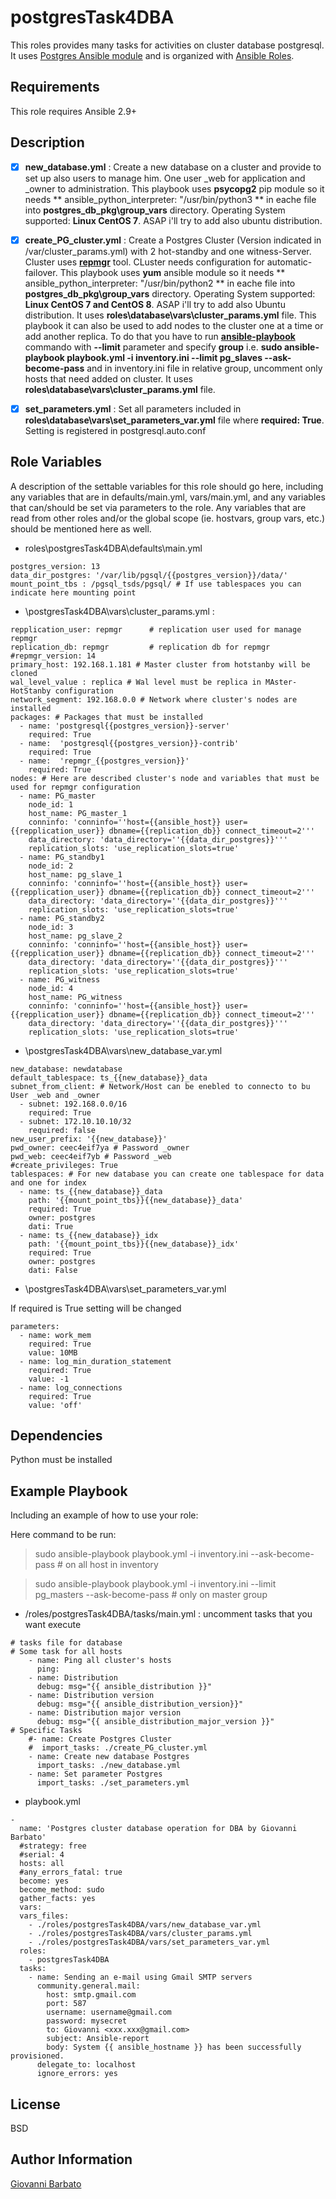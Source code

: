 postgresTask4DBA
=========

This roles provides many tasks for activities on cluster database postgresql. It uses [Postgres Ansible module](https://docs.ansible.com/ansible/2.8/modules/list_of_database_modules.html) and is organized with [Ansible Roles](https://docs.ansible.com/ansible/latest/user_guide/playbooks_reuse_roles.html).

Requirements
------------

This role requires Ansible 2.9+


Description
------------

* [x] **new_database.yml** : Create a new database on a cluster and provide to set up also users to manage him. One user <newdbname>_web for application and <newdbname>_owner to administration. This playbook uses **psycopg2** pip module so it needs ** ansible_python_interpreter: "/usr/bin/python3 ** in eache file into **postgres_db_pkg\group_vars** directory. Operating System supported: **Linux CentOS 7**. ASAP i'll try to add also ubuntu distribution.

* [x] **create_PG_cluster.yml** : Create a Postgres Cluster (Version indicated in /var/cluster_params.yml) with 2 hot-standby and one witness-Server. Cluster uses [**repmgr**](https://repmgr.org/) tool. CLuster needs configuration for automatic-failover. This playbook uses **yum** ansible module so it needs ** ansible_python_interpreter: "/usr/bin/python2 ** in eache file into **postgres_db_pkg\group_vars** directory. Operating System supported: **Linux CentOS 7 and CentOS 8**. ASAP i'll try to add also Ubuntu distribution. It uses **roles\database\vars\cluster_params.yml** file. This playbook it can also be used to add nodes to the cluster one at a time or add another replica. To do that you have to run [**ansible-playbook**](https://docs.ansible.com/ansible/latest/cli/ansible-playbook.html) commando with **--limit** parameter and specify **group** i.e. **sudo ansible-playbook playbook.yml -i inventory.ini --limit pg_slaves --ask-become-pass** and in inventory.ini file in relative group, uncomment only hosts that need added on cluster. It uses **roles\database\vars\cluster_params.yml** file.

* [x] **set_parameters.yml** : Set all parameters included in **roles\database\vars\set_parameters_var.yml** file where **required: True**. Setting is   registered in postgresql.auto.conf

Role Variables
--------------

A description of the settable variables for this role should go here, including any variables that are in defaults/main.yml, vars/main.yml, and any variables that can/should be set via parameters to the role. Any variables that are read from other roles and/or the global scope (ie. hostvars, group vars, etc.) should be mentioned here as well.

* roles\postgresTask4DBA\defaults\main.yml

```
postgres_version: 13
data_dir_postgres: '/var/lib/pgsql/{{postgres_version}}/data/'
mount_point_tbs : /pgsql_tsds/pgsql/ # If use tablespaces you can indicate here mounting point

```

* \postgresTask4DBA\vars\cluster_params.yml :

```
repplication_user: repmgr      # replication user used for manage repmgr
replication_db: repmgr         # replication db for repmgr
#repmgr_version: 14
primary_host: 192.168.1.181 # Master cluster from hotstanby will be cloned
wal_level_value : replica # Wal level must be replica in MAster-HotStanby configuration
network_segment: 192.168.0.0 # Network where cluster's nodes are installed
packages: # Packages that must be installed
  - name: 'postgresql{{postgres_version}}-server'
    required: True
  - name:  'postgresql{{postgres_version}}-contrib'
    required: True
  - name:  'repmgr_{{postgres_version}}'
    required: True
nodes: # Here are described cluster's node and variables that must be used for repmgr configuration
  - name: PG_master
    node_id: 1
    host_name: PG_master_1
    conninfo: 'conninfo=''host={{ansible_host}} user={{repplication_user}} dbname={{replication_db}} connect_timeout=2'''
    data_directory: 'data_directory=''{{data_dir_postgres}}'''
    replication_slots: 'use_replication_slots=true'
  - name: PG_standby1
    node_id: 2
    host_name: pg_slave_1
    conninfo: 'conninfo=''host={{ansible_host}} user={{repplication_user}} dbname={{replication_db}} connect_timeout=2'''
    data_directory: 'data_directory=''{{data_dir_postgres}}'''
    replication_slots: 'use_replication_slots=true'
  - name: PG_standby2
    node_id: 3
    host_name: pg_slave_2
    conninfo: 'conninfo=''host={{ansible_host}} user={{repplication_user}} dbname={{replication_db}} connect_timeout=2'''
    data_directory: 'data_directory=''{{data_dir_postgres}}'''
    replication_slots: 'use_replication_slots=true'
  - name: PG_witness
    node_id: 4
    host_name: PG_witness
    conninfo: 'conninfo=''host={{ansible_host}} user={{repplication_user}} dbname={{replication_db}} connect_timeout=2'''
    data_directory: 'data_directory=''{{data_dir_postgres}}'''
    replication_slots: 'use_replication_slots=true'
```

* \postgresTask4DBA\vars\new_database_var.yml

```
new_database: newdatabase
default_tablespace: ts_{{new_database}}_data
subnet_from_client: # Network/Host can be enebled to connecto to bu User _web and _owner
  - subnet: 192.168.0.0/16
    required: True
  - subnet: 172.10.10.10/32
    required: false
new_user_prefix: '{{new_database}}'
pwd_owner: ceec4eif7ya # Password _owner
pwd_web: ceec4eif7yb # Password _web
#create_privileges: True
tablespaces: # For new database you can create one tablespace for data and one for index
  - name: ts_{{new_database}}_data
    path: '{{mount_point_tbs}}{{new_database}}_data'
    required: True
    owner: postgres
    dati: True
  - name: ts_{{new_database}}_idx
    path: '{{mount_point_tbs}}{{new_database}}_idx'
    required: True
    owner: postgres
    dati: False

```

* \postgresTask4DBA\vars\set_parameters_var.yml

If required is True setting will be changed

```
parameters:
  - name: work_mem
    required: True
    value: 10MB
  - name: log_min_duration_statement
    required: True
    value: -1
  - name: log_connections
    required: True
    value: 'off'
```

Dependencies
------------

Python must be installed

Example Playbook
----------------

Including an example of how to use your role:

Here command to be run:

> sudo ansible-playbook playbook.yml -i inventory.ini --ask-become-pass # on all host in inventory

> sudo ansible-playbook playbook.yml -i inventory.ini --limit pg_masters --ask-become-pass # only on master group



* /roles/postgresTask4DBA/tasks/main.yml : uncomment tasks that you want execute

```
# tasks file for database
# Some task for all hosts
    - name: Ping all cluster's hosts
      ping:
    - name: Distribution
      debug: msg="{{ ansible_distribution }}"
    - name: Distribution version
      debug: msg="{{ ansible_distribution_version}}"
    - name: Distribution major version
      debug: msg="{{ ansible_distribution_major_version }}"
# Specific Tasks
    #- name: Create Postgres Cluster
    #  import_tasks: ./create_PG_cluster.yml
    - name: Create new database Postgres
      import_tasks: ./new_database.yml
    - name: Set parameter Postgres
      import_tasks: ./set_parameters.yml
```

* playbook.yml
```
-
  name: 'Postgres cluster database operation for DBA by Giovanni Barbato'
  #strategy: free
  #serial: 4
  hosts: all
  #any_errors_fatal: true
  become: yes
  become_method: sudo
  gather_facts: yes
  vars:
  vars_files:
    - ./roles/postgresTask4DBA/vars/new_database_var.yml
    - ./roles/postgresTask4DBA/vars/cluster_params.yml
    - ./roles/postgresTask4DBA/vars/set_parameters_var.yml
  roles:
    - postgresTask4DBA
  tasks:
    - name: Sending an e-mail using Gmail SMTP servers
      community.general.mail:
        host: smtp.gmail.com
        port: 587
        username: username@gmail.com
        password: mysecret
        to: Giovanni <xxx.xxx@gmail.com>
        subject: Ansible-report
        body: System {{ ansible_hostname }} has been successfully provisioned.
      delegate_to: localhost
      ignore_errors: yes     

```

License
-------

BSD

Author Information
------------------

[Giovanni Barbato](https://github.com/GioBVVF)
